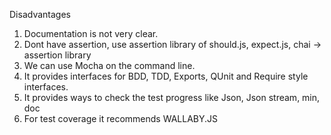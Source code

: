 Disadvantages

1. Documentation is not very clear.
2. Dont have assertion, use assertion library of should.js, expect.js, chai -> assertion library
3. We can use Mocha on the command line.
4. It provides interfaces for BDD, TDD, Exports, QUnit and Require style interfaces.
5. It provides ways to check the test progress like Json, Json stream, min, doc
6. For test coverage it recommends WALLABY.JS
